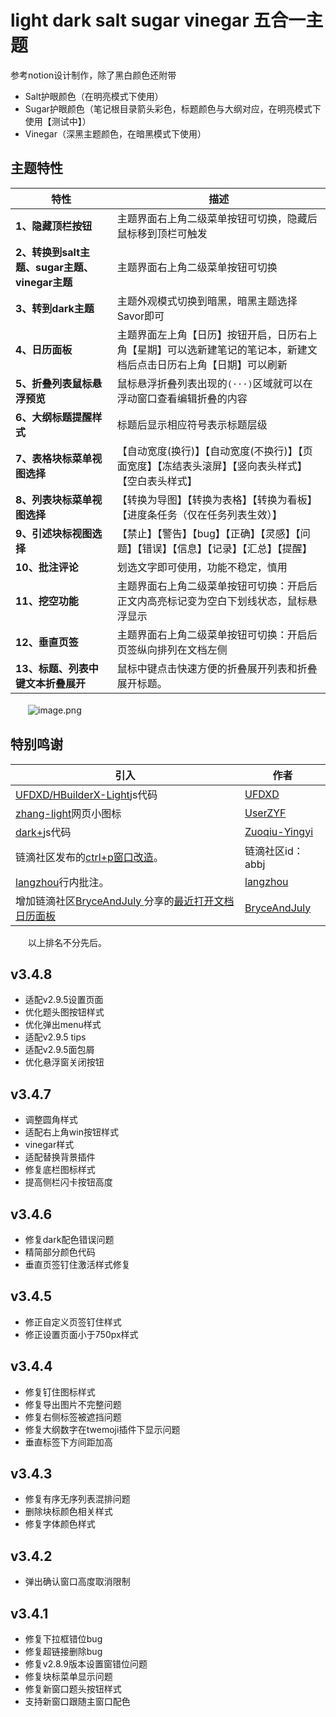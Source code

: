 # light dark salt sugar vinegar 五合一主题

参考notion设计制作，除了黑白颜色还附带
* Salt护眼颜色（在明亮模式下使用）
* Sugar护眼颜色（笔记根目录箭头彩色，标题颜色与大纲对应，在明亮模式下使用【测试中】）
* Vinegar（深黑主题颜色，在暗黑模式下使用）


## 主题特性

|特性|描述|
| ------| -----------------------------------------------------------------------------------------|
|**1、隐藏顶栏按钮**|主题界面右上角二级菜单按钮可切换，隐藏后鼠标移到顶栏可触发|
|**2、转换到salt主题、sugar主题、vinegar主题**|主题界面右上角二级菜单按钮可切换|
|**3、转到dark主题**|主题外观模式切换到暗黑，暗黑主题选择Savor即可|
|**4、日历面板**|主题界面左上角【日历】按钮开启，日历右上角【星期】可以选新建笔记的笔记本，新建文档后点击日历右上角【日期】可以刷新|
|**5、折叠列表鼠标悬浮预览**|鼠标悬浮折叠列表出现的`(···)`​区域就可以在浮动窗口查看编辑折叠的内容|
|**6、大纲标题提醒样式**|标题后显示相应符号表示标题层级|
|**7、表格块标菜单视图选择**|【自动宽度(换行)】【自动宽度(不换行)】【页面宽度】【冻结表头滚屏】【竖向表头样式】【空白表头样式】|
|**8、列表块标菜单视图选择**|【转换为导图】【转换为表格】【转换为看板】【进度条任务（仅在任务列表生效）】|
|**9、引述块标视图选择**|【禁止】【警告】【bug】【正确】【灵感】【问题】【错误】【信息】【记录】【汇总】【提醒】|
|**10、批注评论**     | 划选文字即可使用，功能不稳定，慎用                                                      |
|**11、挖空功能**     | 主题界面右上角二级菜单按钮可切换：开启后正文内高亮标记变为空白下划线状态，鼠标悬浮显示                   |
|**12、垂直页签**     | 主题界面右上角二级菜单按钮可切换：开启后页签纵向排列在文档左侧                   |
|**13、标题、列表中键文本折叠展开**     | 鼠标中键点击快速方便的折叠展开列表和折叠展开标题。                  |

　　![image.png](https://tva1.sinaimg.cn/large/8ff342a8gy1h2wjjwfqm7j20u01d9wjq.jpg)

## 特别鸣谢

|引入|作者|
| ---------------------| --------------------|
|[UFDXD/HBuilderX-Light](https://github.com/UFDXD/HBuilderX-Light)js代码|[UFDXD](https://github.com/UFDXD)|
|[zhang-light](https://github.com/UserZYF/zhang-light)网页小图标|[UserZYF](https://github.com/UserZYF)<br />|
|[dark+](https://github.com/Zuoqiu-Yingyi/siyuan-theme-dark-plus)js代码|[Zuoqiu-Yingyi ](https://github.com/Zuoqiu-Yingyi)|
|链滴社区发布的[ctrl+p窗口改造](https://ld246.com/article/1648269766832)。|链滴社区id：abbj<br />|
|[langzhou](https://github.com/langzhou/siyuan-note)行内批注。|[langzhou](https://github.com/langzhou/siyuan-note)<br />|
|增加链滴社区[BryceAndJuly ](https://ld246.com/member/BryceAndJuly)分享的[最近打开文档](https://ld246.com/article/1662697317986) [日历面板](https://ld246.com/article/1662969146166)|[BryceAndJuly](https://ld246.com/member/BryceAndJuly)|

　　以上排名不分先后。
## v3.4.8
* 适配v2.9.5设置页面
* 优化题头图按钮样式
* 优化弹出menu样式
* 适配v2.9.5 tips
* 适配v2.9.5面包屑
* 优化悬浮窗关闭按钮

## v3.4.7
* 调整圆角样式
* 适配右上角win按钮样式
* vinegar样式
* 适配替换背景插件
* 修复底栏图标样式
* 提高侧栏闪卡按钮高度

## v3.4.6
* 修复dark配色错误问题
* 精简部分颜色代码
* 垂直页签钉住激活样式修复

## v3.4.5
* 修正自定义页签钉住样式
* 修正设置页面小于750px样式

## v3.4.4
* 修复钉住图标样式
* 修复导出图片不完整问题
* 修复右侧标签被遮挡问题
* 修复大纲数字在twemoji插件下显示问题
* 垂直标签下方间距加高

## v3.4.3
* 修复有序无序列表混排问题
* 删除块标颜色相关样式
* 修复字体颜色样式

## v3.4.2
* 弹出确认窗口高度取消限制

## v3.4.1
* 修复下拉框错位bug
* 修复超链接删除bug
* 修复v2.8.9版本设置窗错位问题
* 修复块标菜单显示问题
* 修复新窗口题头按钮样式
* 支持新窗口跟随主窗口配色

